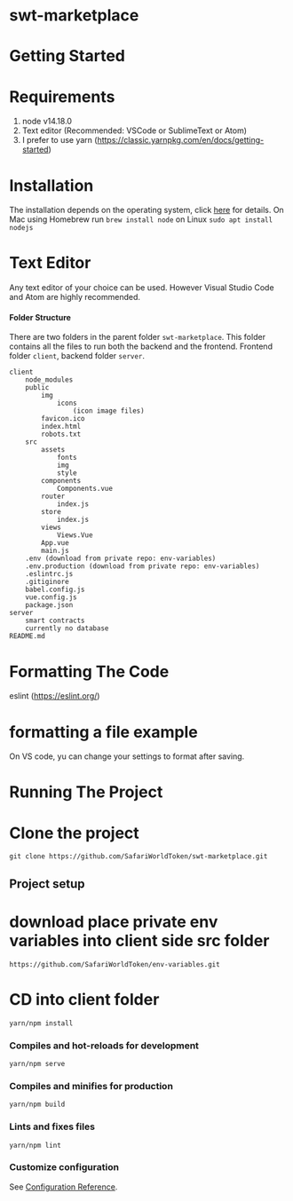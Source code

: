 # swt-marketplace

# Getting Started

# Requirements

1. node v14.18.0
2. Text editor (Recommended: VSCode or SublimeText or Atom)
3. I prefer to use yarn (https://classic.yarnpkg.com/en/docs/getting-started)

# Installation

The installation depends on the operating system, click [here](https://nodejs.org/en/) for details. On Mac using Homebrew run `brew install node` on Linux `sudo apt install nodejs`

# Text Editor

Any text editor of your choice can be used. However Visual Studio Code and Atom are highly recommended.

#### Folder Structure

There are two folders in the parent folder `swt-marketplace`. This folder contains all the files to run both the backend and the frontend. Frontend folder `client`, backend folder `server`.

```
client
    node_modules
    public
        img
            icons
                (icon image files)
        favicon.ico
        index.html
        robots.txt
    src
        assets
            fonts
            img
            style
        components
            Components.vue
        router
            index.js
        store
            index.js
        views
            Views.Vue
        App.vue
        main.js
    .env (download from private repo: env-variables)
    .env.production (download from private repo: env-variables)
    .eslintrc.js
    .gitiginore
    babel.config.js
    vue.config.js
    package.json
server
    smart contracts
    currently no database
README.md

```

# Formatting The Code

eslint (https://eslint.org/)

# formatting a file example

On VS code, yu can change your settings to format after saving.

# Running The Project

# Clone the project

```
git clone https://github.com/SafariWorldToken/swt-marketplace.git
```

## Project setup

# download place private env variables into client side src folder

```
https://github.com/SafariWorldToken/env-variables.git
```

# CD into client folder

```
yarn/npm install
```

### Compiles and hot-reloads for development

```
yarn/npm serve
```

### Compiles and minifies for production

```
yarn/npm build
```

### Lints and fixes files

```
yarn/npm lint
```

### Customize configuration

See [Configuration Reference](https://cli.vuejs.org/config/).
